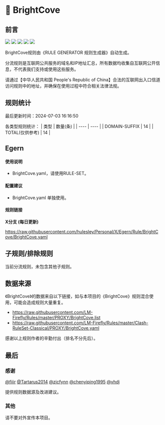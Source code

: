 # 🧸 BrightCove

## 前言

![](https://shields.io/badge/-移除重复规则-ff69b4) ![](https://shields.io/badge/-DOMAIN与DOMAIN--SUFFIX合并-green) ![](https://shields.io/badge/-DOMAIN--SUFFIX间合并-critical) ![](https://shields.io/badge/-DOMAIN--SUFFIX与DOMAIN--KEYWORD合并-blue) ![](https://shields.io/badge/-IP--CIDR(6)合并-blueviolet) 

BrightCove规则由《RULE GENERATOR 规则生成器》自动生成。

分流规则是互联网公共服务的域名和IP地址汇总，所有数据均收集自互联网公开信息，不代表我们支持或使用这些服务。

请通过【中华人民共和国 People's Republic of China】合法的互联网出入口信道访问规则中的地址，并确保在使用过程中符合相关法律法规。

## 规则统计

最后更新时间：2024-07-03 16:16:50

各类型规则统计：
| 类型 | 数量(条)  | 
| ---- | ----  |
| DOMAIN-SUFFIX | 14  | 
| TOTAL(仅供参考) | 14  | 


## Egern 

#### 使用说明
- BrightCove.yaml，请使用RULE-SET。

#### 配置建议
- BrightCove.yaml 单独使用。

#### 规则链接
**X分支 (每日更新)**

https://raw.githubusercontent.com/hulesley/Personal/X/Egern/Rule/BrightCove/BrightCove.yaml











## 子规则/排除规则


当前分流规则，未包含其他子规则。

## 数据来源

《BrightCove》的数据来自以下链接，如与本项目的《BrightCove》规则混合使用，可能会造成规则大量重复。

- https://raw.githubusercontent.com/LM-Firefly/Rules/master/PROXY/BrightCove.list
- https://raw.githubusercontent.com/LM-Firefly/Rules/master/Clash-RuleSet-Classical/PROXY/BrightCove.yaml


感谢以上规则作者的辛勤付出（排名不分先后）。

## 最后

### 感谢

[@fiiir](https://github.com/fiiir) [@Tartarus2014](https://github.com/Tartarus2014) [@zjcfynn](https://github.com/zjcfynn) [@chenyiping1995](https://github.com/chenyiping1995) [@vhdj](https://github.com/vhdj)

提供规则数据源及改进建议。

### 其他

请不要对外宣传本项目。